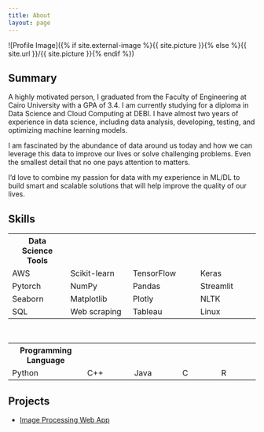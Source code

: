 ```yaml
---
title: About
layout: page
---
```

![Profile Image]({% if site.external-image %}{{ site.picture }}{% else %}{{ site.url }}/{{ site.picture }}{% endif %})
<br>
<h2>Summary</h2>

<p>A highly motivated person, I graduated from the Faculty of Engineering at Cairo University with a GPA of 3.4. I am currently studying for a diploma in Data Science and Cloud Computing at DEBI. I have almost two years of experience in data science, including data analysis, developing, testing, and optimizing machine learning models.

I am fascinated by the abundance of data around us today and how we can leverage this data to improve our lives or solve challenging problems. Even the smallest detail that no one pays attention to matters.

I’d love to combine my passion for data with my experience in ML/DL to build smart and scalable solutions that will help improve the quality of our lives.</p>

<h2>Skills</h2>

<table>
  <tr>
    <th style="width: 250px;">Data Science Tools</th>
    <th style="width: 250px;"></th>
    <th style="width: 250px;"></th>
    <th style="width: 250px;"></th>
  </tr>
  <tr>
    <td>AWS</td>
    <td>Scikit-learn</td>
    <td>TensorFlow</td>
    <td>Keras</td>
  </tr>
  <tr>
    <td>Pytorch</td>
    <td>NumPy</td>
    <td>Pandas</td>
    <td>Streamlit</td>
  </tr>
  <tr>
    <td>Seaborn</td>
    <td>Matplotlib</td>
    <td>Plotly</td>
    <td>NLTK</td>
  </tr>
  <tr>
    <td>SQL</td>
    <td>Web scraping</td>
    <td>Tableau</td>
    <td>Linux</td>
  </tr>
</table>
<br>
<table>
  <tr>
    <th style="width: 250px;">Programming Language</th>
    <th style="width: 250px;"></th>
    <th style="width: 250px;"></th>
    <th style="width: 250px;"></th>
    <th style="width: 250px;"></th>
  </tr>
  <tr>
    <td>Python</td>
    <td>C++</td>
    <td>Java</td>
    <td>C</td>
    <td>R</td>
  </tr>
</table>


<h2>Projects</h2>

<ul>
	<li><a href="https://image-processing-webapp-adelmoussa.streamlit.app/">Image Processing Web App</a></li>
</ul>
